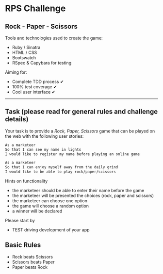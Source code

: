 # RPS Challenge #

**Rock - Paper - Scissors**
-------

Tools and technologies used to create the game:

* Ruby / Sinatra
* HTML / CSS
* Bootswatch
* RSpec & Capybara for testing

Aiming for:

* Complete TDD process ✔
* 100% test coverage ✔
* Cool user interface ✔

-----
Task (please read for general rules and challenge details)
-----

Your task is to provide a _Rock, Paper, Scissors_ game that can be played on the web with the following user stories:

```sh
As a marketeer
So that I can see my name in lights
I would like to register my name before playing an online game

As a marketeer
So that I can enjoy myself away from the daily grind
I would like to be able to play rock/paper/scissors
```

Hints on functionality

- the marketeer should be able to enter their name before the game
- the marketeer will be presented the choices (rock, paper and scissors)
- the marketeer can choose one option
- the game will choose a random option
- a winner will be declared


Please start by

* TEST driving development of your app

## Basic Rules

- Rock beats Scissors
- Scissors beats Paper
- Paper beats Rock